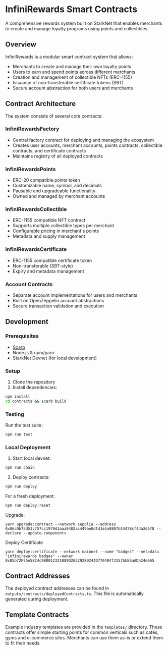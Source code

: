 # InfiniRewards Smart Contracts

A comprehensive rewards system built on StarkNet that enables merchants to create and manage loyalty programs using points and collectibles.

## Overview

InfiniRewards is a modular smart contract system that allows:
- Merchants to create and manage their own loyalty points
- Users to earn and spend points across different merchants
- Creation and management of collectible NFTs (ERC-1155)
- Issuance of non-transferable certificate tokens (SBT)
- Secure account abstraction for both users and merchants

## Contract Architecture

The system consists of several core contracts:

### InfiniRewardsFactory
- Central factory contract for deploying and managing the ecosystem
- Creates user accounts, merchant accounts, points contracts, collectible contracts, and certificate contracts
- Maintains registry of all deployed contracts

### InfiniRewardsPoints
- ERC-20 compatible points token
- Customizable name, symbol, and decimals
- Pausable and upgradeable functionality
- Owned and managed by merchant accounts

### InfiniRewardsCollectible
- ERC-1155 compatible NFT contract
- Supports multiple collectible types per merchant
- Configurable pricing in merchant's points
- Metadata and supply management

### InfiniRewardsCertificate
- ERC-1155 compatible certificate token
- Non-transferable (SBT-style)
- Expiry and metadata management

### Account Contracts
- Separate account implementations for users and merchants
- Built on OpenZeppelin account abstractions
- Secure transaction validation and execution

## Development

### Prerequisites
- [Scarb](https://docs.swmansion.com/scarb)
- Node.js & npm/yarn
- StarkNet Devnet (for local development)

### Setup
1. Clone the repository
2. Install dependencies:
```bash
npm install
cd contracts && scarb build
```

### Testing
Run the test suite:
```bash
npm run test
```

### Local Deployment
1. Start local devnet:
```bash
npm run chain
```

2. Deploy contracts:
```bash
npm run deploy
```

For a fresh deployment:
```bash
npm run deploy:reset
```

Upgrade:
```
yarn upgrade:contract --network sepolia --address 0x06c0b75d53c757cc1979d3aaa9482ac449ae0dfd1e5a9807b24478cf4da2d5f8 --declare --update-components
```

Deploy Certificate
```
yarn deploy:certificate --network mainnet --name "badges" --metadata "infinirewards badges" --owner 0x05b72F25e5824c980012321089D26529289244D776404f3157bbE5aADa24e6A5
```

## Contract Addresses

The deployed contract addresses can be found in `outputs/contracts/deployedContracts.ts`. This file is automatically generated during deployment.




## Template Contracts

Example industry templates are provided in the `templates/` directory. These
contracts offer simple starting points for common verticals such as cafés, gyms
and e-commerce sites. Merchants can use them as-is or extend them to fit their
needs.
